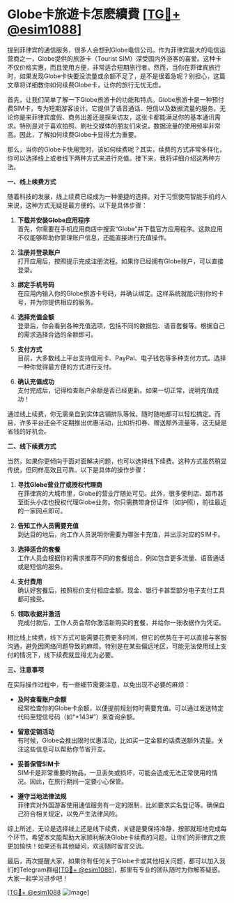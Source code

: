 # Globe卡旅遊卡怎麽續費 [[TG💪+ @esim1088](https://t.me/s/esim1088)]

提到菲律宾的通信服务，很多人会想到Globe电信公司。作为菲律宾最大的电信运营商之一，Globe提供的旅游卡（Tourist SIM）深受国内外游客的喜爱。这种卡不仅价格实惠，而且使用方便，非常适合短期旅行者。然而，当你在菲律宾旅行时，如果发现Globe卡快要没流量或余额不足了，是不是很着急呢？别担心，这篇文章将详细教你如何续费Globe卡，让你的旅行无忧无虑。

首先，让我们简单了解一下Globe旅游卡的功能和特点。Globe旅游卡是一种预付费SIM卡，专为短期游客设计。它提供了语音通话、短信以及数据流量的服务。无论你是来菲律宾度假、商务出差还是探亲访友，这张卡都能满足你的基本通讯需求。特别是对于喜欢拍照、刷社交媒体的朋友们来说，数据流量的使用频率非常高。因此，了解如何续费Globe卡显得尤为重要。

那么，当你的Globe卡快用完时，该如何续费呢？其实，续费的方式非常多样化，你可以选择线上或者线下两种方式来进行充值。接下来，我将详细介绍这两种方法。

**一、线上续费方式**

随着科技的发展，线上续费已经成为一种便捷的选择。对于习惯使用智能手机的人来说，这种方式无疑是最方便的。以下是具体步骤：

1. **下载并安装Globe应用程序**  
   首先，你需要在手机应用商店中搜索“Globe”并下载官方应用程序。这款应用不仅能够帮助你管理账户信息，还能直接进行充值操作。

2. **注册并登录账户**  
   打开应用后，按照提示完成注册流程。如果你已经拥有Globe账户，可以直接登录。

3. **绑定手机号码**  
   在应用内输入你的Globe旅游卡号码，并确认绑定。这样系统就能识别你的卡号，并为你提供相应的服务。

4. **选择充值金额**  
   登录后，你会看到各种充值选项，包括不同的数据包、语音套餐等。根据自己的需求选择合适的金额即可。

5. **支付方式**  
   目前，大多数线上平台支持信用卡、PayPal、电子钱包等多种支付方式。选择一种你觉得最方便的方式进行支付。

6. **确认充值成功**  
   支付完成后，记得检查账户余额是否已经更新。如果一切正常，说明充值成功！

通过线上续费，你无需亲自到实体店铺排队等候，随时随地都可以轻松搞定。而且，许多平台还会不定期推出优惠活动，比如折扣券、赠送额外流量等，这无疑是省钱的好机会。

**二、线下续费方式**

当然，如果你更倾向于面对面解决问题，也可以选择线下续费。这种方式虽然稍显传统，但同样高效且可靠。以下是具体的操作步骤：

1. **寻找Globe营业厅或授权代理商**  
   在菲律宾的大城市里，Globe的营业厅随处可见。此外，很多便利店、超市甚至街头小店也授权代理Globe业务。你只需携带身份证件（如护照），前往最近的一家网点即可。

2. **告知工作人员需要充值**  
   到达目的地后，向工作人员说明你需要为哪张卡充值，并出示对应的SIM卡。

3. **选择适合的套餐**  
   工作人员会根据你的需求推荐不同的套餐组合，例如包含更多流量、语音通话或是短信的服务。

4. **支付费用**  
   确认好套餐后，按照标价支付相应金额。现金、银行卡甚至部分电子支付工具都可接受。

5. **领取收据并激活**  
   完成付款后，工作人员会帮你激活新购买的套餐，并给你一张收据作为凭证。

相比线上续费，线下方式可能需要花费更多时间，但它的优势在于可以直接与客服沟通，避免因网络问题导致的麻烦。特别是在某些偏远地区，可能无法使用线上支付的情况下，线下续费就显得尤为必要。

**三、注意事项**

在实际操作过程中，有一些细节需要注意，以免出现不必要的麻烦：

- **及时查看账户余额**  
  经常检查你的Globe卡余额，以便提前规划何时需要充值。可以通过发送特定代码至短信号码（如“*143#”）来查询余额。

- **留意促销活动**  
  有时候，Globe会推出限时优惠活动，比如买一定金额的话费送额外流量。关注这些信息可以帮助你节省开支。

- **妥善保管SIM卡**  
  SIM卡是非常重要的物品，一旦丢失或损坏，可能会造成无法正常使用的情况。因此，在旅行期间一定要小心保管。

- **遵守当地法律法规**  
  菲律宾对外国游客使用通信服务有一定的限制，比如要求实名登记等。确保自己符合相关规定，以免产生法律风险。

综上所述，无论是选择线上还是线下续费，关键是要保持冷静，按部就班地完成每个环节。希望本文能帮助大家顺利解决Globe卡续费的问题，让你们的菲律宾之旅更加愉快！如果还有其他疑问，欢迎随时留言交流。

最后，再次提醒大家，如果你有任何关于Globe卡或其他相关问题，都可以加入我们的Telegram群组[[TG💪+ @esim1088](https://t.me/s/esim1088)]，那里有专业的团队随时为你解答疑惑。大家一起学习进步吧！

[[TG💪+ @esim1088](https://t.me/s/esim1088) ![Image](https://i.postimg.cc/4NQfJmqS/Snipaste-2025-05-13-00-14-12.png)]
